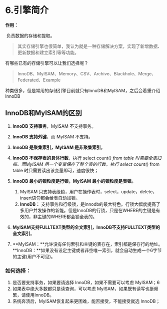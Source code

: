 # 6.引擎简介

**作用：**

​	负责数据的存储和提取。

> 其实存储引擎也很简单，我认为就是一种存储解决方案，实现了新增数据、更新数据和建立索引等等功能。
>
> 

有哪些已有的存储引擎可以让我们选择呢？

> InnoDB、MyISAM、Memory、CSV、Archive、Blackhole、Merge、Federated、Example

种类很多，但是常用的存储引擎目前就只有InnoDB和MyISAM，之后会着重介绍InnoDB



## InnoDB和MyISAM的区别

1. **InnoDB 支持事务**，MyISAM 不支持事务。

2. **InnoDB 支持外键**，而 MyISAM 不支持。  

3. **InnoDB 是聚集索引，MyISAM 是非聚集索引**。

4. **InnoDB 不保存表的具体行数**，执行 select count(*) from table 时需要全表扫描。而MyISAM 用一个变量保存了整个表的行数，执行 select count(*) from table 时只需要读出该变量即可，速度很快；    

5. **InnoDB 最小的锁粒度是行锁，MyISAM 最小的锁粒度是表锁。**

   1.  MyISAM 只支持表级锁，用户在操作表时，select，update，delete，insert语句都会给表自动加锁。
   2.  **InnoDB：** 支持事务和行级锁，是innodb的最大特色。行锁大幅度提高了多用户并发操作的新能。但是InnoDB的行锁，只是在WHERE的主键是有效的，非主键的WHERE都会锁全表的。

6. **MyISAM支持FULLTEXT类型的全文索引，InnoDB不支持FULLTEXT类型的全文索引**。

7. **MyISAM：**允许没有任何索引和主键的表存在，索引都是保存行的地址。**InnoDB：**如果没有设定主键或者非空唯一索引，就会自动生成一个6字节的主键(用户不可见)。

   

### **如何选择：**

1. 是否要支持事务，如果要请选择 InnoDB，如果不需要可以考虑 MyISAM；6
2. 如果表中绝大多数都只是读查询，可以考虑 MyISAM，如果既有读写也挺频繁，请使用InnoDB。
3. 系统奔溃后，MyISAM恢复起来更困难，能否接受，不能接受就选 InnoDB；